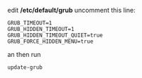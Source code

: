 edit **/etc/default/grub**
uncomment this line:

    GRUB_TIMEOUT=1
    GRUB_HIDDEN_TIMEOUT=1
    GRUB_HIDDEN_TIMEOUT_QUIET=true
    GRUB_FORCE_HIDDEN_MENU=true
    
an then run

    update-grub
